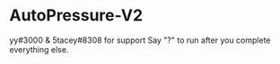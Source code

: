 # AutoPressure-V2
yy#3000 & 5tacey#8308 for support
Say "?" to run after you complete everything else.
